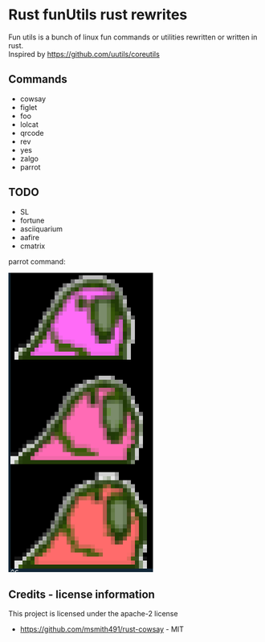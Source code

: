 # Rust funUtils rust rewrites

Fun utils is a bunch of linux fun commands or utilities rewritten or written in rust.  
Inspired by https://github.com/uutils/coreutils

## Commands

- cowsay
- figlet
- foo
- lolcat
- qrcode
- rev
- yes
- zalgo
- parrot

## TODO

- SL
- fortune
- asciiquarium
- aafire
- cmatrix

parrot command:

![](media/XvPbtgl.png)

## Credits - license information

This project is licensed under the apache-2 license

- https://github.com/msmith491/rust-cowsay - MIT
